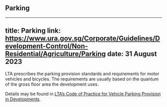 
## Parking
---
title: Parking
link: https://www.ura.gov.sg/Corporate/Guidelines/Development-Control/Non-Residential/Agriculture/Parking
date: 31 August 2023
---

LTA prescribes the parking provision standards and requirements for motor vehicles and bicycles. The requirements are usually based on the quantum of the gross floor area the development uses.

Details may be found in [LTA’s Code of Practice for Vehicle Parking Provision in Developments](https://www.lta.gov.sg/content/ltagov/en/industry_innovations/industry_matters/development_construction_resources/vehicle_parking/requirements_for_vehicle_parking_proposals.html).
